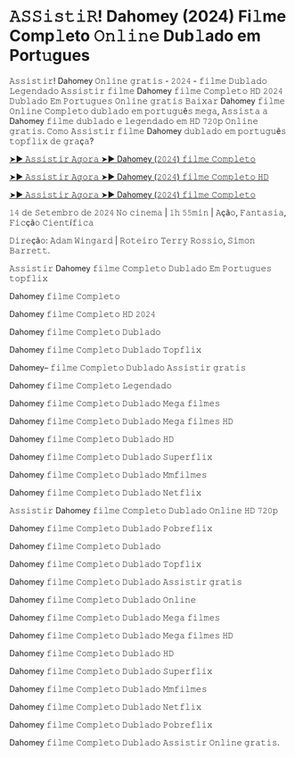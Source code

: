 # 𝙰𝚂𝚂𝚒𝚜𝚝𝚒𝚁! Dahomey (2024) Fi𝚕me Comp𝚕eto 𝙾𝚗𝚕𝚒𝚗𝚎 Dub𝚕ado em Port𝚞gues

𝙰𝚜𝚜𝚒𝚜𝚝𝚒𝚛! Dahomey 𝙾𝚗𝚕𝚒𝚗𝚎 𝚐𝚛𝚊𝚝𝚒𝚜 - 𝟸𝟶𝟸𝟺 - 𝚏𝚒𝚕𝚖𝚎 𝙳𝚞𝚋𝚕𝚊𝚍𝚘 𝙻𝚎𝚐𝚎𝚗𝚍𝚊𝚍𝚘 𝙰𝚜𝚜𝚒𝚜𝚝𝚒𝚛 𝚏𝚒𝚕𝚖𝚎 Dahomey 𝚏𝚒𝚕𝚖𝚎 𝙲𝚘𝚖𝚙𝚕𝚎𝚝𝚘 𝙷𝙳 𝟸𝟶𝟸𝟺 𝙳𝚞𝚋𝚕𝚊𝚍𝚘 𝙴𝚖 𝙿𝚘𝚛𝚝𝚞𝚐𝚞𝚎𝚜 𝙾𝚗𝚕𝚒𝚗𝚎 𝚐𝚛𝚊𝚝𝚒𝚜 𝙱𝚊𝚒𝚡𝚊𝚛 Dahomey 𝚏𝚒𝚕𝚖𝚎 𝙾𝚗𝚕𝚒𝚗𝚎 𝙲𝚘𝚖𝚙𝚕𝚎𝚝𝚘 𝚍𝚞𝚋𝚕𝚊𝚍𝚘 𝚎𝚖 𝚙𝚘𝚛𝚝𝚞𝚐𝚞ê𝚜 𝚖𝚎𝚐𝚊, 𝙰𝚜𝚜𝚒𝚜𝚝𝚊 𝚊 Dahomey 𝚏𝚒𝚕𝚖𝚎 𝚍𝚞𝚋𝚕𝚊𝚍𝚘 𝚎 𝚕𝚎𝚐𝚎𝚗𝚍𝚊𝚍𝚘 𝚎𝚖 𝙷𝙳 𝟽𝟸𝟶𝚙 𝙾𝚗𝚕𝚒𝚗𝚎 𝚐𝚛𝚊𝚝𝚒𝚜. 𝙲𝚘𝚖𝚘 𝙰𝚜𝚜𝚒𝚜𝚝𝚒𝚛 𝚏𝚒𝚕𝚖𝚎 Dahomey 𝚍𝚞𝚋𝚕𝚊𝚍𝚘 𝚎𝚖 𝚙𝚘𝚛𝚝𝚞𝚐𝚞ê𝚜 𝚝𝚘𝚙𝚏𝚕𝚒𝚡 𝚍𝚎 𝚐𝚛𝚊ç𝚊?

[➤► 𝙰𝚜𝚜𝚒𝚜𝚝𝚒𝚛 𝙰𝚐𝚘𝚛𝚊 ➤► Dahomey (𝟸𝟶𝟸𝟺) 𝚏𝚒𝚕𝚖𝚎 𝙲𝚘𝚖𝚙𝚕𝚎𝚝𝚘](https://tinyurl.com/ymwdyb5k)

[➤► 𝙰𝚜𝚜𝚒𝚜𝚝𝚒𝚛 𝙰𝚐𝚘𝚛𝚊 ➤► Dahomey (𝟸𝟶𝟸𝟺) 𝚏𝚒𝚕𝚖𝚎 𝙲𝚘𝚖𝚙𝚕𝚎𝚝𝚘 𝙷𝙳](https://tinyurl.com/ymwdyb5k)

[➤► 𝙰𝚜𝚜𝚒𝚜𝚝𝚒𝚛 𝙰𝚐𝚘𝚛𝚊 ➤► Dahomey (𝟸𝟶𝟸𝟺) 𝚏𝚒𝚕𝚖𝚎 𝙲𝚘𝚖𝚙𝚕𝚎𝚝𝚘](https://tinyurl.com/ymwdyb5k)

𝟷𝟺 𝚍𝚎 𝚂𝚎𝚝𝚎𝚖𝚋𝚛𝚘 𝚍𝚎 𝟸𝟶𝟸𝟺 𝙽𝚘 𝚌𝚒𝚗𝚎𝚖𝚊 | 𝟷𝚑 𝟻𝟻𝚖𝚒𝚗 | 𝙰çã𝚘, 𝙵𝚊𝚗𝚝𝚊𝚜𝚒𝚊, 𝙵𝚒𝚌çã𝚘 𝙲𝚒𝚎𝚗𝚝í𝚏𝚒𝚌𝚊

𝙳𝚒𝚛𝚎çã𝚘: 𝙰𝚍𝚊𝚖 𝚆𝚒𝚗𝚐𝚊𝚛𝚍 | 𝚁𝚘𝚝𝚎𝚒𝚛𝚘 𝚃𝚎𝚛𝚛𝚢 𝚁𝚘𝚜𝚜𝚒𝚘, 𝚂𝚒𝚖𝚘𝚗 𝙱𝚊𝚛𝚛𝚎𝚝𝚝.

𝙰𝚜𝚜𝚒𝚜𝚝𝚒𝚛 Dahomey 𝚏𝚒𝚕𝚖𝚎 𝙲𝚘𝚖𝚙𝚕𝚎𝚝𝚘 𝙳𝚞𝚋𝚕𝚊𝚍𝚘 𝙴𝚖 𝙿𝚘𝚛𝚝𝚞𝚐𝚞𝚎𝚜 𝚝𝚘𝚙𝚏𝚕𝚒𝚡

Dahomey 𝚏𝚒𝚕𝚖𝚎 𝙲𝚘𝚖𝚙𝚕𝚎𝚝𝚘

Dahomey 𝚏𝚒𝚕𝚖𝚎 𝙲𝚘𝚖𝚙𝚕𝚎𝚝𝚘 𝙷𝙳 𝟸𝟶𝟸𝟺

Dahomey 𝚏𝚒𝚕𝚖𝚎 𝙲𝚘𝚖𝚙𝚕𝚎𝚝𝚘 𝙳𝚞𝚋𝚕𝚊𝚍𝚘

Dahomey 𝚏𝚒𝚕𝚖𝚎 𝙲𝚘𝚖𝚙𝚕𝚎𝚝𝚘 𝙳𝚞𝚋𝚕𝚊𝚍𝚘 𝚃𝚘𝚙𝚏𝚕𝚒𝚡

Dahomey– 𝚏𝚒𝚕𝚖𝚎 𝙲𝚘𝚖𝚙𝚕𝚎𝚝𝚘 𝙳𝚞𝚋𝚕𝚊𝚍𝚘 𝙰𝚜𝚜𝚒𝚜𝚝𝚒𝚛 𝚐𝚛𝚊𝚝𝚒𝚜

Dahomey 𝚏𝚒𝚕𝚖𝚎 𝙲𝚘𝚖𝚙𝚕𝚎𝚝𝚘 𝙻𝚎𝚐𝚎𝚗𝚍𝚊𝚍𝚘

Dahomey 𝚏𝚒𝚕𝚖𝚎 𝙲𝚘𝚖𝚙𝚕𝚎𝚝𝚘 𝙳𝚞𝚋𝚕𝚊𝚍𝚘 𝙼𝚎𝚐𝚊 𝚏𝚒𝚕𝚖𝚎𝚜

Dahomey 𝚏𝚒𝚕𝚖𝚎 𝙲𝚘𝚖𝚙𝚕𝚎𝚝𝚘 𝙳𝚞𝚋𝚕𝚊𝚍𝚘 𝙼𝚎𝚐𝚊 𝚏𝚒𝚕𝚖𝚎𝚜 𝙷𝙳

Dahomey 𝚏𝚒𝚕𝚖𝚎 𝙲𝚘𝚖𝚙𝚕𝚎𝚝𝚘 𝙳𝚞𝚋𝚕𝚊𝚍𝚘 𝙷𝙳

Dahomey 𝚏𝚒𝚕𝚖𝚎 𝙲𝚘𝚖𝚙𝚕𝚎𝚝𝚘 𝙳𝚞𝚋𝚕𝚊𝚍𝚘 𝚂𝚞𝚙𝚎𝚛𝚏𝚕𝚒𝚡

Dahomey 𝚏𝚒𝚕𝚖𝚎 𝙲𝚘𝚖𝚙𝚕𝚎𝚝𝚘 𝙳𝚞𝚋𝚕𝚊𝚍𝚘 𝙼𝚖𝚏𝚒𝚕𝚖𝚎𝚜

Dahomey 𝚏𝚒𝚕𝚖𝚎 𝙲𝚘𝚖𝚙𝚕𝚎𝚝𝚘 𝙳𝚞𝚋𝚕𝚊𝚍𝚘 𝙽𝚎𝚝𝚏𝚕𝚒𝚡

𝙰𝚜𝚜𝚒𝚜𝚝𝚒𝚛 Dahomey 𝚏𝚒𝚕𝚖𝚎 𝙲𝚘𝚖𝚙𝚕𝚎𝚝𝚘 𝙳𝚞𝚋𝚕𝚊𝚍𝚘 𝙾𝚗𝚕𝚒𝚗𝚎 𝙷𝙳 𝟽𝟸𝟶𝚙

Dahomey 𝚏𝚒𝚕𝚖𝚎 𝙲𝚘𝚖𝚙𝚕𝚎𝚝𝚘 𝙳𝚞𝚋𝚕𝚊𝚍𝚘 𝙿𝚘𝚋𝚛𝚎𝚏𝚕𝚒𝚡

Dahomey 𝚏𝚒𝚕𝚖𝚎 𝙲𝚘𝚖𝚙𝚕𝚎𝚝𝚘 𝙳𝚞𝚋𝚕𝚊𝚍𝚘

Dahomey 𝚏𝚒𝚕𝚖𝚎 𝙲𝚘𝚖𝚙𝚕𝚎𝚝𝚘 𝙳𝚞𝚋𝚕𝚊𝚍𝚘 𝚃𝚘𝚙𝚏𝚕𝚒𝚡

Dahomey 𝚏𝚒𝚕𝚖𝚎 𝙲𝚘𝚖𝚙𝚕𝚎𝚝𝚘 𝙳𝚞𝚋𝚕𝚊𝚍𝚘 𝙰𝚜𝚜𝚒𝚜𝚝𝚒𝚛 𝚐𝚛𝚊𝚝𝚒𝚜

Dahomey 𝚏𝚒𝚕𝚖𝚎 𝙲𝚘𝚖𝚙𝚕𝚎𝚝𝚘 𝙳𝚞𝚋𝚕𝚊𝚍𝚘 𝙾𝚗𝚕𝚒𝚗𝚎

Dahomey 𝚏𝚒𝚕𝚖𝚎 𝙲𝚘𝚖𝚙𝚕𝚎𝚝𝚘 𝙳𝚞𝚋𝚕𝚊𝚍𝚘 𝙼𝚎𝚐𝚊 𝚏𝚒𝚕𝚖𝚎𝚜

Dahomey 𝚏𝚒𝚕𝚖𝚎 𝙲𝚘𝚖𝚙𝚕𝚎𝚝𝚘 𝙳𝚞𝚋𝚕𝚊𝚍𝚘 𝙼𝚎𝚐𝚊 𝚏𝚒𝚕𝚖𝚎𝚜 𝙷𝙳

Dahomey 𝚏𝚒𝚕𝚖𝚎 𝙲𝚘𝚖𝚙𝚕𝚎𝚝𝚘 𝙳𝚞𝚋𝚕𝚊𝚍𝚘 𝙷𝙳

Dahomey 𝚏𝚒𝚕𝚖𝚎 𝙲𝚘𝚖𝚙𝚕𝚎𝚝𝚘 𝙳𝚞𝚋𝚕𝚊𝚍𝚘 𝚂𝚞𝚙𝚎𝚛𝚏𝚕𝚒𝚡

Dahomey 𝚏𝚒𝚕𝚖𝚎 𝙲𝚘𝚖𝚙𝚕𝚎𝚝𝚘 𝙳𝚞𝚋𝚕𝚊𝚍𝚘 𝙼𝚖𝚏𝚒𝚕𝚖𝚎𝚜

Dahomey 𝚏𝚒𝚕𝚖𝚎 𝙲𝚘𝚖𝚙𝚕𝚎𝚝𝚘 𝙳𝚞𝚋𝚕𝚊𝚍𝚘 𝙽𝚎𝚝𝚏𝚕𝚒𝚡

Dahomey 𝚏𝚒𝚕𝚖𝚎 𝙲𝚘𝚖𝚙𝚕𝚎𝚝𝚘 𝙳𝚞𝚋𝚕𝚊𝚍𝚘 𝙿𝚘𝚋𝚛𝚎𝚏𝚕𝚒𝚡

Dahomey 𝚏𝚒𝚕𝚖𝚎 𝙲𝚘𝚖𝚙𝚕𝚎𝚝𝚘 𝙳𝚞𝚋𝚕𝚊𝚍𝚘 𝙰𝚜𝚜𝚒𝚜𝚝𝚒𝚛 𝙾𝚗𝚕𝚒𝚗𝚎 𝚐𝚛𝚊𝚝𝚒𝚜.
